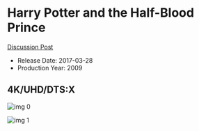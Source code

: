 # Harry Potter and the Half-Blood Prince

[Discussion Post](https://www.avsforum.com/threads/bass-eq-for-filtered-movies.2995212/post-56876068)

* Release Date: 2017-03-28
* Production Year: 2009

## 4K/UHD/DTS:X

![img 0](https://i.imgur.com/dmGlYyz.jpg)

![img 1](https://i.imgur.com/zGoJ3br.jpg)

